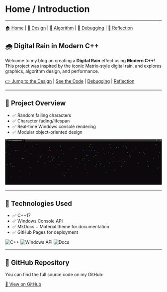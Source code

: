 # Home / Introduction

---
[🏠 Home](index.md) | [🎨 Design](design.md) | [🧠 Algorithm](algorithm.md) | [🐞 Debugging](problemsolving.md) | [🧠 Reflection](reflection.md)

## 🌧️ Digital Rain in Modern C++

Welcome to my blog on creating a **Digital Rain** effect using **Modern C++**! This project was inspired by the iconic Matrix-style digital rain, and explores graphics, algorithm design, and performance.

[👉 Jump to the Design](design.md) | [See the Code](algorithm.md) | [Debugging](problemsolving.md) | [Reflection](reflection.md)

---

## 🎯 Project Overview

- ✅ Random falling characters
- ✅ Character fading/lifespan
- ✅ Real-time Windows console rendering
- ✅ Modular object-oriented design

![Preview](assets/video/ezgif-7b767ce6b2d820.gif)

---

## 🧰 Technologies Used

- ✅ C++17
- ✅ Windows Console API
- ✅ MkDocs + Material theme for documentation
- ✅ GitHub Pages for deployment

![C++](https://img.shields.io/badge/C%2B%2B-17-blue.svg)
![Windows API](https://img.shields.io/badge/API-Windows%20Console-lightgrey)
![Docs](https://img.shields.io/badge/docs-MkDocs%20Material-brightgreen)

---

## 📁 GitHub Repository

You can find the full source code on my GitHub:

[🔗 View on GitHub](https://github.com/G00408184/digital-rain-cpp)
